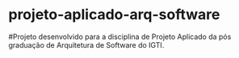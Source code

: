 # projeto-aplicado-arq-software

#Projeto desenvolvido para a disciplina de Projeto Aplicado da pós graduação de Arquitetura de Software do IGTI.